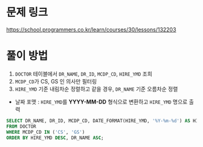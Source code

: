 # 문제 링크
https://school.programmers.co.kr/learn/courses/30/lessons/132203

# 풀이 방법
1. `DOCTOR` 테이블에서 `DR_NAME`, `DR_ID`, `MCDP_CD`, `HIRE_YMD` 조희
2. `MCDP_CD`가 CS, GS 인 의사만 필터링
3. `HIRE_YMD` 기준 내림차순 정렬하고 같을 경우, `DR_NAME` 기준 오름차순 정렬
* 날짜 포맷 : `HIRE_YMD`를 **YYYY-MM-DD** 형식으로 변환하고 `HIRE_YMD` 명으로 출력

```sql 
SELECT DR_NAME, DR_ID, MCDP_CD, DATE_FORMAT(HIRE_YMD, '%Y-%m-%d') AS HIRE_YMD
FROM DOCTOR
WHERE MCDP_CD IN ('CS', 'GS')
ORDER BY HIRE_YMD DESC, DR_NAME ASC;

```
